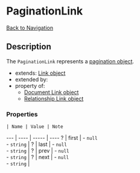 # PaginationLink
[Back to Navigation](README.md)

## Description

The `PaginationLink` represents a [pagination object](http://jsonapi.org/format/#fetching-pagination).

- extends: [Link object](objects-link.md)
- extended by:
- property of:
  - [Document Link object](objects-document-link.md)
  - [Relationship Link object](objects-relationship-link.md)

### Properties

    | Name | Value | Note
--- | ---- | ----- | ----
? | first | - `null`<br />- `string` |
? | last | - `null`<br />- `string` |
? | prev | - `null`<br />- `string` |
? | next | - `null`<br />- `string` |
